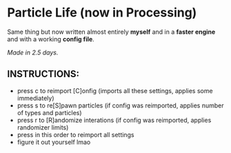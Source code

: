 # Particle Life (now in Processing)
Same thing but now written almost entirely **myself** and in a **faster engine** and with a working **config file**. 

*Made in 2.5 days.*


## INSTRUCTIONS: 
* press c to reimport [C]onfig (imports all these settings, applies some immediately)
* press s to re[S]pawn particles (if config was reimported, applies number of types and particles)
* press r to [R]andomize interations (if config was reimported, applies randomizer limits)
* press in this order to reimport all settings
* figure it out yourself lmao
